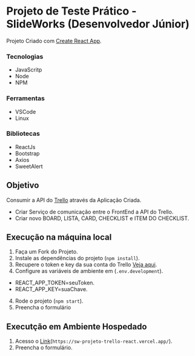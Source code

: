 # Projeto de Teste Prático - SlideWorks (Desenvolvedor Júnior)

Projeto Criado com [Create React App](https://github.com/facebook/create-react-app).

### Tecnologias

- JavaScritp
- Node
- NPM

### Ferramentas

- VSCode
- Linux

### Bibliotecas

- ReactJs
- Bootstrap
- Axios
- SweetAlert


## Objetivo

Consumir a API do [Trello](https://developer.atlassian.com/cloud/trello/rest/api-group-actions/) através da Aplicação Criada.

- Criar Serviço de comunicação entre o FrontEnd a API do Trello.
- Criar novo BOARD, LISTA, CARD, CHECKLIST e ITEM DO CHECKLIST.


## Execução na máquina local

1. Faça um Fork do Projeto.
2. Instale as dependências do projeto (`npm install`).
3. Recupere o token e key da sua conta do Trello [Veja aqui](https://trello.com/app-key).
3. Configure as variáveis de ambiente em (`.env.development`).
  - REACT_APP_TOKEN=seuToken.
  - REACT_APP_KEY=suaChave.
4. Rode o projeto (`npm start`).
5. Preencha o formulário

## Executção em Ambiente Hospedado

1. Acesso o [Link](https://sw-projeto-trello-react.vercel.app/)(`https://sw-projeto-trello-react.vercel.app/`).
2. Preencha o formulário.